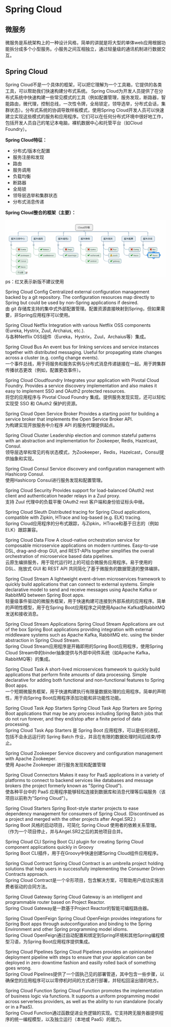 # Spring Cloud

## 微服务

微服务是系统架构上的一种设计风格，简单的讲就是将大型的单体web应用根据功能拆分成多个小型服务。小服务之间互相独立，通过轻量级的通讯机制进行数据交互。 

## Spring Cloud

Spring Cloud不是一个具体的框架，可以把它理解为一个工具箱，它提供的各类工具，可以帮助我们快速构建分布式系统。
Spring Cloud为开发人员提供了在分布式系统中快速构建一些常见模式的工具（例如配置管理，服务发现，断路器，智能路由，微代理，控制总线，一次性令牌，全局锁定，领导选举，分布式会话，集群状态）。分布式系统的协调导致样板模式，使用Spring Cloud开发人员可以快速建立实现这些模式的服务和应用程序。它们可以在任何分布式环境中很好地工作，包括开发人员自己的笔记本电脑，裸机数据中心和托管平台（如Cloud Foundry）。

**Spring Cloud特征：**
* 分布式/版本化配置
* 服务注册和发现
* 路由
* 服务调用
* 负载均衡
* 断路器
* 全局锁
* 领导层选举和集群状态
* 分布式消息传递

**Spring Cloud整合的框架（主要）：**

![](../../img/Spring%20Cloud%20组件迭代.png)
ps：红叉表示新版不建议使用

Spring Cloud Config
Centralized external configuration management backed by a git repository. The configuration resources map directly to Spring but could be used by non-Spring applications if desired.  
由 git 存储库支持的集中式外部配置管理。配置资源直接映射到Spring，但如果需要，非Spring应用程序可以使用。

Spring Cloud Netflix
Integration with various Netflix OSS components (Eureka, Hystrix, Zuul, Archaius, etc.).  
与各种Netflix OSS组件（Eureka，Hystrix，Zuul，Archaius等）集成。

Spring Cloud Bus
An event bus for linking services and service instances together with distributed messaging. Useful for propagating state changes across a cluster (e.g. config change events).  
一个事件总线，用于将服务和服务实例与分布式消息传递链接在一起。用于跨集群传播状态更改（例如，配置更改事件）。

Spring Cloud Cloudfoundry
Integrates your application with Pivotal Cloud Foundry. Provides a service discovery implementation and also makes it easy to implement SSO and OAuth2 protected resources.  
将您的应用程序与 Pivotal Cloud Foundry 集成。提供服务发现实现，还可以轻松实现受 SSO 和 OAuth2 保护的资源。

Spring Cloud Open Service Broker
Provides a starting point for building a service broker that implements the Open Service Broker API.  
为构建实现开放服务中介程序 API 的服务代理提供起点。

Spring Cloud Cluster
Leadership election and common stateful patterns with an abstraction and implementation for Zookeeper, Redis, Hazelcast, Consul.  
领导层选举和常见的有状态模式，为Zookeeper，Redis，Hazelcast，Consul提供抽象和实现。

Spring Cloud Consul
Service discovery and configuration management with Hashicorp Consul.  
使用Hashicorp Consul进行服务发现和配置管理。

Spring Cloud Security
Provides support for load-balanced OAuth2 rest client and authentication header relays in a Zuul proxy.  
支持 Zuul 代理中的负载平衡 OAuth2 rest 客户端和身份验证标头中继。

Spring Cloud Sleuth
Distributed tracing for Spring Cloud applications, compatible with Zipkin, HTrace and log-based (e.g. ELK) tracing.  
Spring Cloud应用程序的分布式跟踪，与Zipkin，HTrace和基于日志的（例如ELK）跟踪兼容。

Spring Cloud Data Flow
A cloud-native orchestration service for composable microservice applications on modern runtimes. Easy-to-use DSL, drag-and-drop GUI, and REST-APIs together simplifies the overall orchestration of microservice based data pipelines.   
云原生编排服务，用于现代运行时上的可组合微服务应用程序。易于使用的 DSL、拖放式 GUI 和 REST API 共同简化了基于微服务的数据管道的整体编排。 


Spring Cloud Stream
A lightweight event-driven microservices framework to quickly build applications that can connect to external systems. Simple declarative model to send and receive messages using Apache Kafka or RabbitMQ between Spring Boot apps.   
轻量级事件驱动的微服务框架，用于快速构建可连接到外部系统的应用程序。简单的声明性模型，用于在Spring Boot应用程序之间使用Apache Kafka或RabbitMQ发送和接收消息。

Spring Cloud Stream Applications
Spring Cloud Stream Applications are out of the box Spring Boot applications providing integration with external middleware systems such as Apache Kafka, RabbitMQ etc. using the binder abstraction in Spring Cloud Stream.  
Spring Cloud Stream应用程序是开箱即用的Spring Boot应用程序，使用Spring Cloud Stream中的binder抽象提供与外部中间件系统（如Apache Kafka，RabbitMQ等）的集成。

Spring Cloud Task
A short-lived microservices framework to quickly build applications that perform finite amounts of data processing. Simple declarative for adding both functional and non-functional features to Spring Boot apps.  
一个短期微服务框架，用于快速构建执行有限量数据处理的应用程序。简单的声明性，用于向Spring Boot应用程序添加功能和非功能性功能。

Spring Cloud Task App Starters
Spring Cloud Task App Starters are Spring Boot applications that may be any process including Spring Batch jobs that do not run forever, and they end/stop after a finite period of data processing.  
Spring Cloud Task App Starters 是 Spring Boot 应用程序，可以是任何进程，包括不会永远运行的 Spring Batch 作业，并且在有限的数据处理时间后结束/停止。

Spring Cloud Zookeeper
Service discovery and configuration management with Apache Zookeeper.  
使用 Apache Zookeeper 进行服务发现和配置管理

Spring Cloud Connectors
Makes it easy for PaaS applications in a variety of platforms to connect to backend services like databases and message brokers (the project formerly known as "Spring Cloud").  
使各种平台中的 PaaS 应用程序能够轻松连接到数据库和消息代理等后端服务（该项目以前称为"Spring Cloud"）。

Spring Cloud Starters
Spring Boot-style starter projects to ease dependency management for consumers of Spring Cloud. (Discontinued as a project and merged with the other projects after Angel.SR2.)  
Spring Boot 风格的启动项目，可简化 Spring Cloud 使用者的依赖关系管理。（作为一个项目停止，并与Angel.SR2之后的其他项目合并。

Spring Cloud CLI
Spring Boot CLI plugin for creating Spring Cloud component applications quickly in Groovy  
Spring Boot CLI插件，用于在Groovy中快速创建Spring Cloud组件应用程序。

Spring Cloud Contract
Spring Cloud Contract is an umbrella project holding solutions that help users in successfully implementing the Consumer Driven Contracts approach.  
Spring Cloud Contract是一个伞形项目，包含解决方案，可帮助用户成功实施消费者驱动的合同方法。

Spring Cloud Gateway
Spring Cloud Gateway is an intelligent and programmable router based on Project Reactor.  
Spring Cloud Gateway是一款基于Project Reactor的智能可编程路由器。

Spring Cloud OpenFeign
Spring Cloud OpenFeign provides integrations for Spring Boot apps through autoconfiguration and binding to the Spring Environment and other Spring programming model idioms.  
Spring Cloud OpenFeign通过自动配置和绑定到Spring环境和其他Spring编程模型习语，为Spring Boot应用程序提供集成。

Spring Cloud Pipelines
Spring Cloud Pipelines provides an opinionated deployment pipeline with steps to ensure that your application can be deployed in zero downtime fashion and easilly rolled back of something goes wrong.  
Spring Cloud Pipelines提供了一个固执己见的部署管道，其中包含一些步骤，以确保您的应用程序可以以零停机时间的方式进行部署，并轻松回滚出错的地方。

Spring Cloud Function
Spring Cloud Function promotes the implementation of business logic via functions. It supports a uniform programming model across serverless providers, as well as the ability to run standalone (locally or in a PaaS).  
Spring Cloud Function通过函数促进业务逻辑的实现。它支持跨无服务器提供程序的统一编程模型，以及独立运行（本地或 PaaS）的能力。

